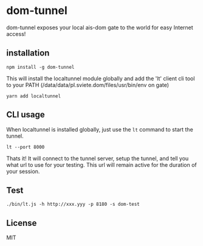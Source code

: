 # dom-tunnel


dom-tunnel exposes your local ais-dom gate to the world for easy Internet access!
## installation ##

```
npm install -g dom-tunnel
```

This will install the localtunnel module globally and add the 'lt' client cli tool to your PATH (/data/data/pl.sviete.dom/files/usr/bin/env on gate)

```
yarn add localtunnel
```

## CLI usage

When localtunnel is installed globally, just use the `lt` command to start the tunnel.

```
lt --port 8000
```

Thats it! It will connect to the tunnel server, setup the tunnel, and tell you what url to use for your testing. This url will remain active for the duration of your session.


## Test

```
./bin/lt.js -h http://xxx.yyy -p 8180 -s dom-test
```


## License

MIT
